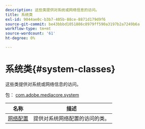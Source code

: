 ```yaml
---
description: 这些类提供对系统或网络信息的访问。
title: 系统类
exl-id: 9044ae0c-b3b7-405b-88ce-8871d179d9f6
source-git-commit: be43bbbd1051886c8979ff590a3197b2a7249b6a
workflow-type: tm+mt
source-wordcount: '61'
ht-degree: 0%

---
```


# 系统类{#system-classes}

这些类提供对系统或网络信息的访问。

包： [com.adobe.mediacore.system](https://help.adobe.com/en_US/primetime/api/psdk/asdoc-dhls_1.4/com/adobe/mediacore/system/package-detail.html)

| 名称 | 描述 |
|---|---|
| [网络配置](https://help.adobe.com/en_US/primetime/api/psdk/asdoc-dhls_1.4/com/adobe/mediacore/system/NetworkConfiguration.html) | 提供对系统网络配置的访问的类。 |
